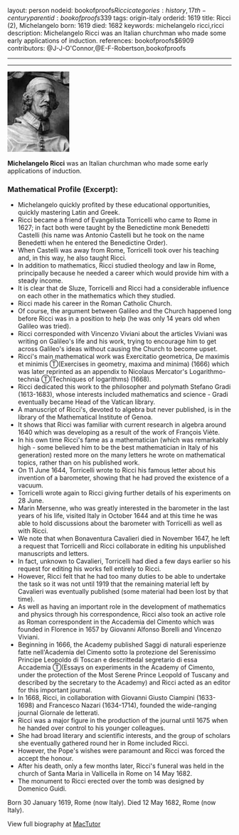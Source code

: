 layout: person
nodeid: bookofproofs$Ricci
categories: history,17th-century
parentid: bookofproofs$339
tags: origin-italy
orderid: 1619
title: Ricci (2), Michelangelo
born: 1619
died: 1682
keywords: michelangelo ricci,ricci
description: Michelangelo Ricci was an Italian churchman who made some early applications of induction.
references: bookofproofs$6909
contributors: @J-J-O'Connor,@E-F-Robertson,bookofproofs

---



---

![Ricci.jpg](https://github.com/bookofproofs/bookofproofs.github.io/blob/main/_sources/_assets/images/portraits/Ricci.jpg?raw=true)

**Michelangelo Ricci** was an Italian churchman who made some early applications of induction.

### Mathematical Profile (Excerpt):
* Michelangelo quickly profited by these educational opportunities, quickly mastering Latin and Greek.
* Ricci became a friend of Evangelista Torricelli who came to Rome in 1627; in fact both were taught by the Benedictine monk Benedetti Castelli (his name was Antonio Castelli but he took on the name Benedetti when he entered the Benedictine Order).
* When Castelli was away from Rome, Torricelli took over his teaching and, in this way, he also taught Ricci.
* In addition to mathematics, Ricci studied theology and law in Rome, principally because he needed a career which would provide him with a steady income.
* It is clear that de Sluze, Torricelli and Ricci had a considerable influence on each other in the mathematics which they studied.
* Ricci made his career in the Roman Catholic Church.
* Of course, the argument between Galileo and the Church happened long before Ricci was in a position to help (he was only 14 years old when Galileo was tried).
* Ricci corresponded with Vincenzo Viviani about the articles Viviani was writing on Galileo's life and his work, trying to encourage him to get across Galileo's ideas without causing the Church to become upset.
* Ricci's main mathematical work was Exercitatio geometrica, De maximis et minimis Ⓣ(Exercises in  geometry, maxima and minima) (1666) which was later reprinted as an appendix to Nicolaus Mercator's Logarithmo-technia Ⓣ(Techniques of logarithms) (1668).
* Ricci dedicated this work to the philosopher and polymath Stefano Gradi (1613-1683), whose interests included mathematics and science - Gradi eventually became Head of the Vatican library.
* A manuscript of Ricci's, devoted to algebra but never published, is in the library of the Mathematical Institute of Genoa.
* It shows that Ricci was familiar with current research in algebra around 1640 which was developing as a result of the work of François Viète.
* In his own time Ricci's fame as a mathematician (which was remarkably high - some believed him to be the best mathematician in Italy of his generation) rested more on the many letters he wrote on mathematical topics, rather than on his published work.
* On 11 June 1644, Torricelli wrote to Ricci his famous letter about his invention of a barometer, showing that he had proved the existence of a vacuum.
* Torricelli wrote again to Ricci giving further details of his experiments on 28 June.
* Marin Mersenne, who was greatly interested in the barometer in the last years of his life, visited Italy in October 1644 and at this time he was able to hold discussions about the barometer with Torricelli as well as with Ricci.
* We note that when Bonaventura Cavalieri died in November 1647, he left a request that Torricelli and Ricci collaborate in editing his unpublished manuscripts and letters.
* In fact, unknown to Cavalieri, Torricelli had died a few days earlier so his request for editing his works fell entirely to Ricci.
* However, Ricci felt that he had too many duties to be able to undertake the task so it was not until 1919 that the remaining material left by Cavalieri was eventually published (some material had been lost by that time).
* As well as having an important role in the development of mathematics and physics through his correspondence, Ricci also took an active role as Roman correspondent in the Accademia del Cimento which was founded in Florence in 1657 by Giovanni Alfonso Borelli and Vincenzo Viviani.
* Beginning in 1666, the Academy published Saggi di naturali esperienze fatte nell'Academia del Cimento sotto la protezione del Serenissimo Principe Leopoldo di Toscan e descrittedal segretario di essa Accademia Ⓣ(Essays on experiments in the Academy of Cimento, under the protection of the Most Serene Prince Leopold of Tuscany and described by the secretary to the Academy) and Ricci acted as an editor for this important journal.
* In 1668, Ricci, in collaboration with Giovanni Giusto Ciampini (1633-1698) and Francesco Nazari (1634-1714), founded the wide-ranging journal Giornale de letterati.
* Ricci was a major figure in the production of the journal until 1675 when he handed over control to his younger colleagues.
* She had broad literary and scientific interests, and the group of scholars she eventually gathered round her in Rome included Ricci.
* However, the Pope's wishes were paramount and Ricci was forced the accept the honour.
* After his death, only a few months later, Ricci's funeral was held in the church of Santa Maria in Vallicella in Rome on 14 May 1682.
* The monument to Ricci erected over the tomb was designed by Domenico Guidi.

Born 30 January 1619, Rome (now Italy). Died 12 May 1682, Rome (now Italy).

View full biography at [MacTutor](https://mathshistory.st-andrews.ac.uk/Biographies/Ricci/)
